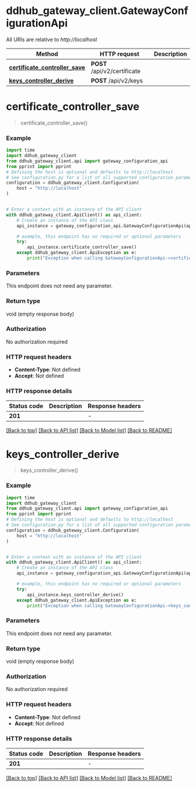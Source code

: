 # ddhub_gateway_client.GatewayConfigurationApi

All URIs are relative to *http://localhost*

Method | HTTP request | Description
------------- | ------------- | -------------
[**certificate_controller_save**](GatewayConfigurationApi.md#certificate_controller_save) | **POST** /api/v2/certificate | 
[**keys_controller_derive**](GatewayConfigurationApi.md#keys_controller_derive) | **POST** /api/v2/keys | 


# **certificate_controller_save**
> certificate_controller_save()



### Example


```python
import time
import ddhub_gateway_client
from ddhub_gateway_client.api import gateway_configuration_api
from pprint import pprint
# Defining the host is optional and defaults to http://localhost
# See configuration.py for a list of all supported configuration parameters.
configuration = ddhub_gateway_client.Configuration(
    host = "http://localhost"
)


# Enter a context with an instance of the API client
with ddhub_gateway_client.ApiClient() as api_client:
    # Create an instance of the API class
    api_instance = gateway_configuration_api.GatewayConfigurationApi(api_client)

    # example, this endpoint has no required or optional parameters
    try:
        api_instance.certificate_controller_save()
    except ddhub_gateway_client.ApiException as e:
        print("Exception when calling GatewayConfigurationApi->certificate_controller_save: %s\n" % e)
```


### Parameters
This endpoint does not need any parameter.

### Return type

void (empty response body)

### Authorization

No authorization required

### HTTP request headers

 - **Content-Type**: Not defined
 - **Accept**: Not defined


### HTTP response details

| Status code | Description | Response headers |
|-------------|-------------|------------------|
**201** |  |  -  |

[[Back to top]](#) [[Back to API list]](../README.md#documentation-for-api-endpoints) [[Back to Model list]](../README.md#documentation-for-models) [[Back to README]](../README.md)

# **keys_controller_derive**
> keys_controller_derive()



### Example


```python
import time
import ddhub_gateway_client
from ddhub_gateway_client.api import gateway_configuration_api
from pprint import pprint
# Defining the host is optional and defaults to http://localhost
# See configuration.py for a list of all supported configuration parameters.
configuration = ddhub_gateway_client.Configuration(
    host = "http://localhost"
)


# Enter a context with an instance of the API client
with ddhub_gateway_client.ApiClient() as api_client:
    # Create an instance of the API class
    api_instance = gateway_configuration_api.GatewayConfigurationApi(api_client)

    # example, this endpoint has no required or optional parameters
    try:
        api_instance.keys_controller_derive()
    except ddhub_gateway_client.ApiException as e:
        print("Exception when calling GatewayConfigurationApi->keys_controller_derive: %s\n" % e)
```


### Parameters
This endpoint does not need any parameter.

### Return type

void (empty response body)

### Authorization

No authorization required

### HTTP request headers

 - **Content-Type**: Not defined
 - **Accept**: Not defined


### HTTP response details

| Status code | Description | Response headers |
|-------------|-------------|------------------|
**201** |  |  -  |

[[Back to top]](#) [[Back to API list]](../README.md#documentation-for-api-endpoints) [[Back to Model list]](../README.md#documentation-for-models) [[Back to README]](../README.md)

